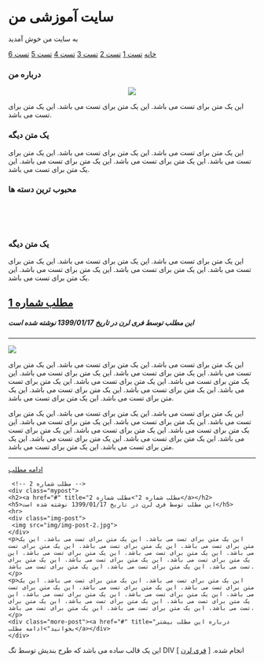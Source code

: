 <!DOCTYPE html>
<html lang="fa-IR">
<head>
<title>قالب ساده HTML - طراحی شده با DIV</title>
<meta charset="UTF-8">
<!-- برای واکنش گرایی صفحه -->
<meta name="viewport" content="width=device-width, initial-scale=1">
<!-- فراخوانی آیکون ها - برای نمایش آیکون منو در گوشی های موبایل -->
<link rel="stylesheet" href="https://cdnjs.cloudflare.com/ajax/libs/font-awesome/4.7.0/css/font-awesome.min.css">
<!-- فراخوانی فایل سی اس اس -->
<link rel="stylesheet" href="css/my-style.css">
<!-- برای فاوآیکون | تصویر کوچک در کنار عنوان صفحه در مرورگرها -->
<link href="img/icon.png" rel="icon" sizes="16x16">
</head>
<body>

<!-- هدر سایت -->
<div class="header">
  <h1>سایت آموزشی من</h1>
  <p>به سایت من خوش آمدید</p>
</div>

<!-- منو -->
<div class="navbar" id="myTopnav">
  <a href="#" class="active">خانه</a>
  <a href="#">تست 1</a>
  <a href="#">تست 2</a>
  <a href="#">تست 3</a>
  <a href="#">تست 4</a>
  <a href="#">تست 5</a>
  <a href="#" class="right">تست 6</a>
  <a href="javascript:void(0);" class="icon" onclick="mymenumobile()">
  <i class="fa fa-bars"></i>
  </a>
</div>

<!-- باکس اصلی -->
<div class="row">
<!-- سایدبار سمت راست -->
<div class="side">

<!-- باکس اول -->
<div class="side-box">
<h3>درباره من</h3>
<div style="text-align:center;">
<img src="img/logo.png">
</div>
<p>این یک متن برای تست می باشد. این یک متن برای تست می باشد. این یک متن برای تست می باشد.</p>
</div>

<!-- باکس دوم -->
<div class="side-box">
<h3>یک متن دیگه</h3>
<p>این یک متن برای تست می باشد. این یک متن برای تست می باشد. این یک متن برای تست می باشد. این یک متن برای تست می باشد. این یک متن برای تست می باشد. این یک متن برای تست می باشد.</p>
</div>

<!-- باکس سوم -->
<div class="side-box">
<h3>محبوب ترین دسته ها</h3>
<a href="#" target="_blank"><div class="fakeimg-1"></div></a><br>
<a href="#" target="_blank"><div class="fakeimg-2"></div></a><br>
<a href="#" target="_blank"><div class="fakeimg-3"></div></a><br>
<a href="#" target="_blank"><div class="fakeimg-4"></div></a>
</div>
	
<!-- باکس چهارم -->
<div class="side-box">
<h3>یک متن دیگه</h3>
<p>این یک متن برای تست می باشد. این یک متن برای تست می باشد. این یک متن برای تست می باشد. این یک متن برای تست می باشد. این یک متن برای تست می باشد. این یک متن برای تست می باشد.</p>
</div>
	
</div>

<!-- باکس مطالب سایت -->
  <div class="main">
  
   <!-- مطلب شماره 1 -->
   <div class="mypost">
    <h2><a href="#" title="مطلب شماره 1">مطلب شماره 1</a></h2>
    <h5>این مطلب توسط فری لرن در تاریخ 1399/01/17 نوشته شده است</h5>
	<hr>
    <div class="img-post">
	 <img src="img/img-post-2.jpg"> 
	</div>
    <p>این یک متن برای تست می باشد. این یک متن برای تست می باشد. این یک متن برای تست می باشد. این یک متن برای تست می باشد. این یک متن برای تست می باشد. این یک متن برای تست می باشد. این یک متن برای تست می باشد. این یک متن برای تست می باشد. این یک متن برای تست می باشد. این یک متن برای تست می باشد. این یک متن برای تست می باشد. این یک متن برای تست می باشد. </p>
	<p>این یک متن برای تست می باشد. این یک متن برای تست می باشد. این یک متن برای تست می باشد. این یک متن برای تست می باشد. این یک متن برای تست می باشد. این یک متن برای تست می باشد. این یک متن برای تست می باشد. این یک متن برای تست می باشد. این یک متن برای تست می باشد. این یک متن برای تست می باشد. این یک متن برای تست می باشد. این یک متن برای تست می باشد. </p>
	<hr>
	<div class="more-post"><a href="#" title="درباره این مطلب بیشتر بخوانید">ادامه مطلب</a></div>
    </div>
     
	 <!-- مطلب شماره 2 -->
	<div class="mypost">
    <h2><a href="#" title="مطلب شماره 2">مطلب شماره 2</a></h2>
    <h5>این مطلب توسط فری لرن در تاریخ 1399/01/17 نوشته شده است</h5>
	<hr>
    <div class="img-post">
	 <img src="img/img-post-2.jpg"> 
	</div>
    <p>این یک متن برای تست می باشد. این یک متن برای تست می باشد. این یک متن برای تست می باشد. این یک متن برای تست می باشد. این یک متن برای تست می باشد. این یک متن برای تست می باشد. این یک متن برای تست می باشد. این یک متن برای تست می باشد. این یک متن برای تست می باشد. این یک متن برای تست می باشد. این یک متن برای تست می باشد. این یک متن برای تست می باشد. </p>
	<p>این یک متن برای تست می باشد. این یک متن برای تست می باشد. این یک متن برای تست می باشد. این یک متن برای تست می باشد. این یک متن برای تست می باشد. این یک متن برای تست می باشد. این یک متن برای تست می باشد. این یک متن برای تست می باشد. این یک متن برای تست می باشد. این یک متن برای تست می باشد. این یک متن برای تست می باشد. این یک متن برای تست می باشد. </p>
	<div class="more-post"><a href="#" title="درباره این مطلب بیشتر بخوانید">ادامه مطلب</a></div>
    </div>
	
</div>
</div>

<!-- فوتر سایت -->
<div class="footer">
  <p>این یک قالب ساده می باشد که طرح بندیش توسط تگ DIV انجام شده. [ <a href="https://free-learn.ir/" target="_blank" title="سایت آموزشی فری لرن">فری لرن</a> ]</p>
</div>

<!-- برای واکنش گرایی منو در گوشی های موبایل -->
<script>
function mymenumobile() {
  var x = document.getElementById("myTopnav");
  if (x.className === "navbar") {
    x.className += " responsive";
  } else {
    x.className = "navbar";
  }
}
</script>

</body>
</html>
